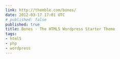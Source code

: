 ```yaml
---
link: http://themble.com/bones/
date: 2012-03-17 17:01 UTC
# published: false
published: true
title: Bones - The HTML5 Wordpress Starter Theme
tags:
- html5
- php
- wordpress
---
```



